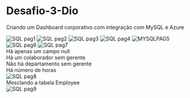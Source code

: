 # Desafio-3-Dio
 Criando um Dashboard corporativo com integração com MySQL e Azure

![SQL pag1](https://github.com/user-attachments/assets/07b4b324-fb2a-4f00-9b13-9dc905967c8b)
![SQL pag2](https://github.com/user-attachments/assets/c339ce67-6063-447c-93db-0d8c6975339a)
![SQL pag3](https://github.com/user-attachments/assets/6e38a9b1-9485-4f2e-8e54-c637bde7039b)
![SQL pag4](https://github.com/user-attachments/assets/a520c7da-8cc1-4027-a6c0-1a8b5e5d2ad1)
![MYSQLPAG5](https://github.com/user-attachments/assets/d1a41b2b-86ff-4893-9159-f8e22e194410)
![SQL pag6](https://github.com/user-attachments/assets/cb4a0fc4-e27a-4b94-ab3f-3461b662b08c)
![SQL pag7](https://github.com/user-attachments/assets/1686393a-72e1-453e-9e75-224fac6501b9) <br>
Há apenas um campo null <br>
Há um colaborador sem gerente <br>
Não há departamento sem gerente <br>
Há número de horas <br>
![SQL pag8](https://github.com/user-attachments/assets/c839c5e2-21da-4710-97dd-85a7d7f1cdf3) <br>
Mesclando a tabela Employee <br>
![SQL pag9](https://github.com/user-attachments/assets/ac443bc5-2f46-4a4e-8773-202cda0d011b)





